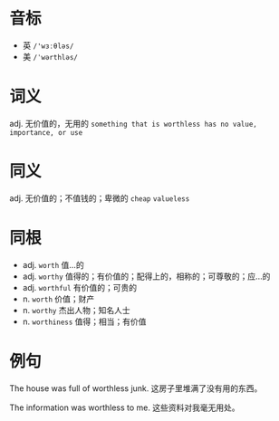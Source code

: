 # 音标

- 英 `/'wɜːθləs/`
- 美 `/ˈwərthləs/`

# 词义

adj. 无价值的，无用的
`something that is worthless has no value, importance, or use`

# 同义

adj. 无价值的；不值钱的；卑微的
`cheap` `valueless`

# 同根

- adj. `worth` 值…的
- adj. `worthy` 值得的；有价值的；配得上的，相称的；可尊敬的；应…的
- adj. `worthful` 有价值的；可贵的
- n. `worth` 价值；财产
- n. `worthy` 杰出人物；知名人士
- n. `worthiness` 值得；相当；有价值

# 例句

The house was full of worthless junk.
这房子里堆满了没有用的东西。

The information was worthless to me.
这些资料对我毫无用处。


